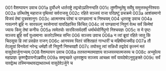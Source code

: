 001	वैशम्पायन उवाच
001a	दुर्योधने धार्तराष्ट्रे तद्वचोऽप्रतिनन्दति
001c	तूष्णीम्भूतेषु सर्वेषु समुत्तस्थुर्नरेश्वराः
002a	उत्थितेषु महाराज पृथिव्यां सर्वराजसु
002c	रहिते सञ्जयं राजा परिप्रष्टुं प्रचक्रमे
003a	आशंसमानो विजयं तेषां पुत्रवशानुगः
003c	आत्मनश्च परेषां च पाण्डवानां च निश्चयम्
004	धृतराष्ट्र उवाच
004a	गावल्गणे ब्रूहि नः सारफल्गु स्वसेनायां यावदिहास्ति किंचित्
004c	त्वं पाण्डवानां निपुणं वेत्थ सर्वं किमेषां ज्यायः किमु तेषां कनीयः
005a	त्वमेतयोः सारवित्सर्वदर्शी धर्मार्थयोर्निपुणो निश्चयज्ञः
005c	स मे पृष्टः सञ्जय ब्रूहि सर्वं युध्यमानाः कतरेऽस्मिन्न सन्ति
006	सञ्जय उवाच
006a	न त्वां ब्रूयां रहिते जातु किं चिदसूया हि त्वां प्रसहेत राजन्
006c	आनयस्व पितरं संशितव्रतं गान्धारीं च महिषीमाजमीढ
007a	तौ तेऽसूयां विनयेतां नरेन्द्र धर्मज्ञौ तौ निपुणौ निश्चयज्ञौ
007c	तयोस्तु त्वां सन्निधौ तद्वदेयं कृत्स्नं मतं वासुदेवार्जुनाभ्याम्
008	वैशम्पायन उवाच
008a	ततस्तन्मतमाज्ञाय सञ्जयस्यात्मजस्य च
008c	अभ्युपेत्य महाप्राज्ञः कृष्णद्वैपायनोऽब्रवीत्
009a	सम्पृच्छते धृतराष्ट्राय सञ्जय आचक्ष्व सर्वं यावदेषोऽनुयुङ्क्ते
009c	सर्वं यावद्वेत्थ तस्मिन्यथावद्याथातथ्यं वासुदेवेऽर्जुने च

